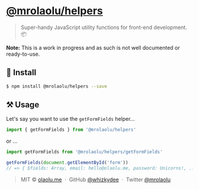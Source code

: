 # [@mrolaolu/helpers](https://npm.im/@mrolaolu/helpers)

> Super-handy JavaScript utility functions for front-end development. 📦

**Note:** This is a work in progress and as such is not well documented or
ready-to-use.

## 🔧 Install

```sh
$ npm install @mrolaolu/helpers --save
```

## ⚒ Usage

Let's say you want to use the `getFormFields` helper...

```js
import { getFormFields } from '@mrolaolu/helpers'
```

or ...

```js
import getFormFields from '@mrolaolu/helpers/getFormFields'
```

```js
getFormFields(document.getElementById('form'))
// => { $fields: Array, email: hello@olaolu.me, password: Unicorns!, ... }
```

<!-- {p: style='display:none'} -->

> MIT © [olaolu.me](https://olaolu.me) &nbsp;&middot;&nbsp; GitHub
> [@whizkydee](https://github.com/whizkydee) &nbsp;&middot;&nbsp; Twitter
> [@mrolaolu](https://twitter.com/mrolaolu)

<!-- {blockquote: style='display:none'} -->
